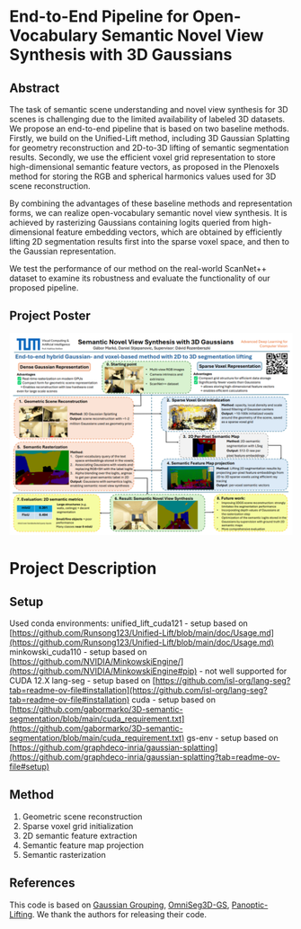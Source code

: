 # End-to-End Pipeline for Open-Vocabulary Semantic Novel View Synthesis with 3D Gaussians
## Abstract
The task of semantic scene understanding and novel view synthesis for 3D scenes is challenging due to the limited availability of labeled 3D datasets. We propose an end-to-end pipeline that is based on two baseline methods. Firstly, we build on the Unified-Lift method, including 3D Gaussian Splatting for geometry reconstruction and 2D-to-3D lifting of semantic segmentation results. Secondly, we use the efficient voxel grid representation to store high-dimensional semantic feature vectors, as proposed in the Plenoxels method for storing the RGB and spherical harmonics values used for 3D scene reconstruction. 

By combining the advantages of these baseline methods and representation forms, we can realize open-vocabulary semantic novel view synthesis. It is achieved by rasterizing Gaussians containing logits queried from high-dimensional feature embedding vectors, which are obtained by efficiently lifting 2D segmentation results first into the sparse voxel space, and then to the Gaussian representation.

We test the performance of our method on the real-world ScanNet++ dataset to examine its robustness and evaluate the functionality of our proposed pipeline.

## Project Poster
![image](poster/poster.png)

# Project Description
## Setup
Used conda environments:
unified_lift_cuda121 - setup based on [https://github.com/Runsong123/Unified-Lift/blob/main/doc/Usage.md](https://github.com/Runsong123/Unified-Lift/blob/main/doc/Usage.md)
minkowski_cuda110 - setup based on [https://github.com/NVIDIA/MinkowskiEngine/](https://github.com/NVIDIA/MinkowskiEngine#pip) - not well supported for CUDA 12.X
lang-seg - setup based on [https://github.com/isl-org/lang-seg?tab=readme-ov-file#installation](https://github.com/isl-org/lang-seg?tab=readme-ov-file#installation)
cuda - setup based on [https://github.com/gabormarko/3D-semantic-segmentation/blob/main/cuda_requirement.txt](https://github.com/gabormarko/3D-semantic-segmentation/blob/main/cuda_requirement.txt)
gs-env - setup based on [https://github.com/graphdeco-inria/gaussian-splatting](https://github.com/graphdeco-inria/gaussian-splatting?tab=readme-ov-file#setup)

## Method
1. Geometric scene reconstruction
2. Sparse voxel grid initialization
3. 2D semantic feature extraction
4. Semantic feature map projection
5. Semantic rasterization


## References
This code is based on [Gaussian Grouping](https://github.com/lkeab/gaussian-grouping), [OmniSeg3D-GS](https://github.com/OceanYing/OmniSeg3D-GS), [Panoptic-Lifting](https://github.com/nihalsid/panoptic-lifting). We thank the authors for releasing their code. 




